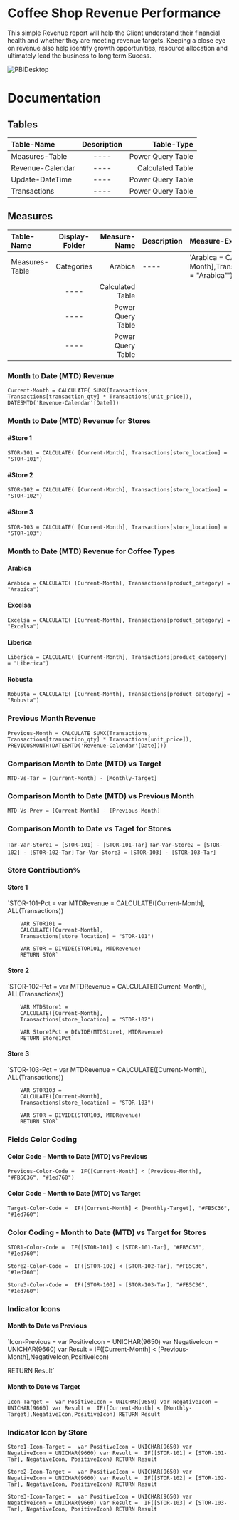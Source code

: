 
# Coffee Shop Revenue Performance

This simple Revenue report will help the Client understand their
financial health and whether they are meeting revenue targets. Keeping a close eye on revenue also help identify growth opportunities, resource allocation and ultimately lead the business to long term Sucess.

![PBIDesktop](https://github.com/BrianGwayi/CoffeeShopRevenue-PowerBI/assets/115585139/19b46add-415c-4cb8-8111-9655d44fe189)

# Documentation
## Tables
| Table-Name  | Description  | Table-Type |
| :------------ |:---------------:| -----:|
| Measures-Table | ---- | Power Query Table|
| Revenue-Calendar | ---- | Calculated Table|
| Update-DateTime | ---- | Power Query Table |
| Transactions | ----  | Power Query Table|

## Measures
| Table-Name  | Display-Folder  | Measure-Name | Description | Measure-Expression |
| :------------ |:---------------:| -----:|:------------| :------------|
| Measures-Table | Categories | Arabica | ---- | 'Arabica = CALCULATE([Current-Month],Transactions[product_category] = "Arabica"') |
| | ---- | Calculated Table|
| | ---- | Power Query Table |
| | ----  | Power Query Table|

### Month to Date (MTD) Revenue

`Current-Month = CALCULATE(
        SUMX(Transactions,
        Transactions[transaction_qty] * Transactions[unit_price]),
        DATESMTD('Revenue-Calendar'[Date]))`

### Month to Date (MTD) Revenue for Stores
#### #Store 1
`STOR-101 = CALCULATE(
        [Current-Month],
        Transactions[store_location] = "STOR-101")`

#### #Store 2
`STOR-102 = CALCULATE(
        [Current-Month],
        Transactions[store_location] = "STOR-102")`

#### #Store 3
`STOR-103 = CALCULATE(
        [Current-Month],
        Transactions[store_location] = "STOR-103")`

### Month to Date (MTD) Revenue for Coffee Types

#### Arabica
`Arabica = CALCULATE(
        [Current-Month],
        Transactions[product_category] = "Arabica")`

#### Excelsa
`Excelsa = CALCULATE(
        [Current-Month],
        Transactions[product_category] = "Excelsa")`

#### Liberica
`Liberica = CALCULATE(
        [Current-Month],
        Transactions[product_category] = "Liberica")`
        
#### Robusta
`Robusta = CALCULATE(
        [Current-Month],
        Transactions[product_category] = "Robusta")`

### Previous Month Revenue
`Previous-Month = CALCULATE
        SUMX(Transactions,
        Transactions[transaction_qty] * Transactions[unit_price]),
        PREVIOUSMONTH(DATESMTD('Revenue-Calendar'[Date])))`

### Comparison Month to Date (MTD) vs Target
`MTD-Vs-Tar = [Current-Month] - [Monthly-Target]`

### Comparison Month to Date (MTD) vs Previous Month
`MTD-Vs-Prev = [Current-Month] - [Previous-Month]`

### Comparison Month to Date vs Taget for Stores
`Tar-Var-Store1 = [STOR-101] - [STOR-101-Tar]`
`Tar-Var-Store2 = [STOR-102] - [STOR-102-Tar]`
`Tar-Var-Store3 = [STOR-103] - [STOR-103-Tar]`


### Store Contribution%
#### Store 1
`STOR-101-Pct = 
        var MTDRevenue = 
        CALCULATE([Current-Month],
        ALL(Transactions))

        VAR STOR101 = 
        CALCULATE([Current-Month],
        Transactions[store_location] = "STOR-101")

        VAR STOR = DIVIDE(STOR101, MTDRevenue)
        RETURN STOR`


#### Store 2
`STOR-102-Pct = 
        var MTDRevenue = 
        CALCULATE([Current-Month],
        ALL(Transactions))

        VAR MTDStore1 = 
        CALCULATE([Current-Month],
        Transactions[store_location] = "STOR-102")
        
        VAR Store1Pct = DIVIDE(MTDStore1, MTDRevenue)
        RETURN Store1Pct`


#### Store 3
`STOR-103-Pct = 
        var MTDRevenue = 
        CALCULATE([Current-Month],
        ALL(Transactions))

        VAR STOR103 = 
        CALCULATE([Current-Month],
        Transactions[store_location] = "STOR-103")
        
        VAR STOR = DIVIDE(STOR103, MTDRevenue)
        RETURN STOR`

### Fields Color Coding
#### Color Code - Month to Date (MTD) vs Previous
`Previous-Color-Code = 
    IF([Current-Month] < [Previous-Month], "#FB5C36", "#1ed760")`

#### Color Code - Month to Date (MTD) vs Target
`Target-Color-Code = 
    IF([Current-Month] < [Monthly-Target], "#FB5C36", "#1ed760")`

### Color Coding - Month to Date (MTD) vs Target for Stores
`STOR1-Color-Code = 
    IF([STOR-101] < [STOR-101-Tar], "#FB5C36", "#1ed760")`

`Store2-Color-Code = 
    IF([STOR-102] < [STOR-102-Tar], "#FB5C36", "#1ed760")`

`Store3-Color-Code = 
    IF([STOR-103] < [STOR-103-Tar], "#FB5C36", "#1ed760")`

### Indicator Icons
#### Month to Date vs Previous
`Icon-Previous = 
var PositiveIcon = UNICHAR(9650)
var NegativeIcon = UNICHAR(9660)
var Result = 
    IF([Current-Month] < [Previous-Month],NegativeIcon,PositiveIcon)
    
RETURN
    Result`

#### Month to Date vs Target
`Icon-Target = 
var PositiveIcon = UNICHAR(9650)
var NegativeIcon = UNICHAR(9660)
var Result = 
    IF([Current-Month] < [Monthly-Target],NegativeIcon,PositiveIcon)
RETURN
    Result`


### Indicator Icon by Store
`Store1-Icon-Target = 
var PositiveIcon = UNICHAR(9650)
var NegativeIcon = UNICHAR(9660)
var Result = 
    IF([STOR-101] < [STOR-101-Tar], NegativeIcon, PositiveIcon)
RETURN
    Result`


`Store2-Icon-Target = 
var PositiveIcon = UNICHAR(9650)
var NegativeIcon = UNICHAR(9660)
var Result = 
    IF([STOR-102] < [STOR-102-Tar], NegativeIcon, PositiveIcon)
RETURN
    Result`

`Store3-Icon-Target = 
var PositiveIcon = UNICHAR(9650)
var NegativeIcon = UNICHAR(9660)
var Result = 
    IF([STOR-103] < [STOR-103-Tar], NegativeIcon, PositiveIcon)
RETURN
    Result`

